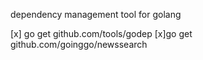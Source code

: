 dependency management tool for golang

  [x] go get github.com/tools/godep
  [x]go get github.com/goinggo/newssearch